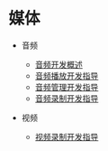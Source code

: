 # 媒体

- 音频
    - [音频开发概述](audio-overview.md)
    - [音频播放开发指导](audio-playback.md)
    - [音频管理开发指导](audio-management.md)
    - [音频录制开发指导](audio-recorder.md)

- 视频

  - [视频录制开发指导](video-recorder.md)
